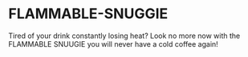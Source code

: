 # FLAMMABLE-SNUGGIE
Tired of your drink constantly losing heat? Look no more now with the FLAMMABLE SNUUGIE you will never have a cold coffee again!
